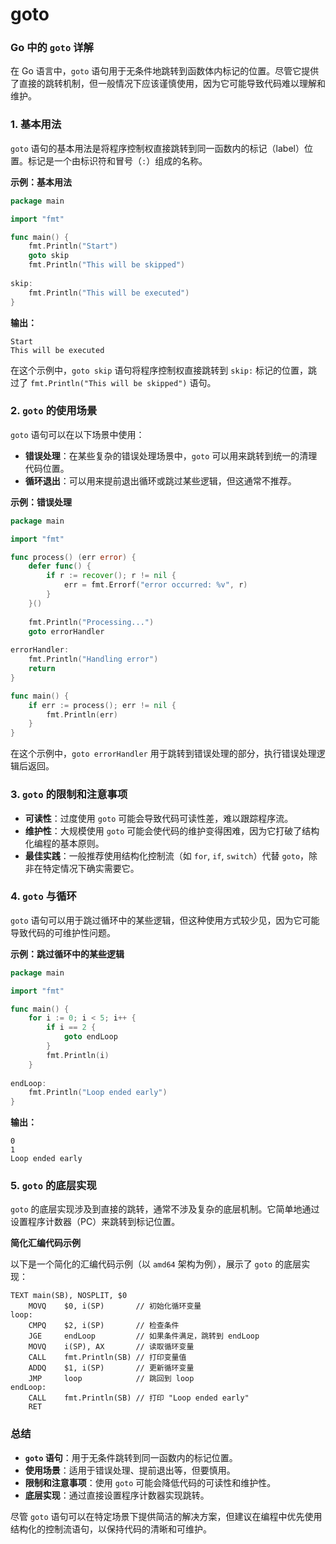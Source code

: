 # goto
### Go 中的 `goto` 详解

在 Go 语言中，`goto` 语句用于无条件地跳转到函数体内标记的位置。尽管它提供了直接的跳转机制，但一般情况下应该谨慎使用，因为它可能导致代码难以理解和维护。

### 1. 基本用法

`goto` 语句的基本用法是将程序控制权直接跳转到同一函数内的标记（label）位置。标记是一个由标识符和冒号（`:`）组成的名称。

**示例：基本用法**

```go
package main

import "fmt"

func main() {
    fmt.Println("Start")
    goto skip
    fmt.Println("This will be skipped")
    
skip:
    fmt.Println("This will be executed")
}
```

**输出：**

```
Start
This will be executed
```

在这个示例中，`goto skip` 语句将程序控制权直接跳转到 `skip:` 标记的位置，跳过了 `fmt.Println("This will be skipped")` 语句。

### 2. `goto` 的使用场景

`goto` 语句可以在以下场景中使用：

- **错误处理**：在某些复杂的错误处理场景中，`goto` 可以用来跳转到统一的清理代码位置。
- **循环退出**：可以用来提前退出循环或跳过某些逻辑，但这通常不推荐。

**示例：错误处理**

```go
package main

import "fmt"

func process() (err error) {
    defer func() {
        if r := recover(); r != nil {
            err = fmt.Errorf("error occurred: %v", r)
        }
    }()
    
    fmt.Println("Processing...")
    goto errorHandler
    
errorHandler:
    fmt.Println("Handling error")
    return
}

func main() {
    if err := process(); err != nil {
        fmt.Println(err)
    }
}
```

在这个示例中，`goto errorHandler` 用于跳转到错误处理的部分，执行错误处理逻辑后返回。

### 3. `goto` 的限制和注意事项

- **可读性**：过度使用 `goto` 可能会导致代码可读性差，难以跟踪程序流。
- **维护性**：大规模使用 `goto` 可能会使代码的维护变得困难，因为它打破了结构化编程的基本原则。
- **最佳实践**：一般推荐使用结构化控制流（如 `for`, `if`, `switch`）代替 `goto`，除非在特定情况下确实需要它。

### 4. `goto` 与循环

`goto` 语句可以用于跳过循环中的某些逻辑，但这种使用方式较少见，因为它可能导致代码的可维护性问题。

**示例：跳过循环中的某些逻辑**

```go
package main

import "fmt"

func main() {
    for i := 0; i < 5; i++ {
        if i == 2 {
            goto endLoop
        }
        fmt.Println(i)
    }
    
endLoop:
    fmt.Println("Loop ended early")
}
```

**输出：**

```
0
1
Loop ended early
```

### 5. `goto` 的底层实现

`goto` 的底层实现涉及到直接的跳转，通常不涉及复杂的底层机制。它简单地通过设置程序计数器（PC）来跳转到标记位置。

**简化汇编代码示例**

以下是一个简化的汇编代码示例（以 `amd64` 架构为例），展示了 `goto` 的底层实现：

```assembly
TEXT main(SB), NOSPLIT, $0
    MOVQ    $0, i(SP)       // 初始化循环变量
loop:
    CMPQ    $2, i(SP)       // 检查条件
    JGE     endLoop         // 如果条件满足，跳转到 endLoop
    MOVQ    i(SP), AX       // 读取循环变量
    CALL    fmt.Println(SB) // 打印变量值
    ADDQ    $1, i(SP)       // 更新循环变量
    JMP     loop            // 跳回到 loop
endLoop:
    CALL    fmt.Println(SB) // 打印 "Loop ended early"
    RET
```

### 总结

- **`goto` 语句**：用于无条件跳转到同一函数内的标记位置。
- **使用场景**：适用于错误处理、提前退出等，但要慎用。
- **限制和注意事项**：使用 `goto` 可能会降低代码的可读性和维护性。
- **底层实现**：通过直接设置程序计数器实现跳转。

尽管 `goto` 语句可以在特定场景下提供简洁的解决方案，但建议在编程中优先使用结构化的控制流语句，以保持代码的清晰和可维护。